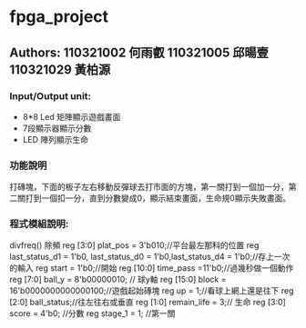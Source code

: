 # fpga_project
## Authors: 110321002 何雨叡 110321005 邱暘壹 110321029 黃柏源
### Input/Output unit:

* 8*8 Led 矩陣顯示遊戲畫面
* 7段顯示器顯示分數
* LED 陣列顯示生命

### 功能說明
打磚塊，下面的板子左右移動反彈球去打市面的方塊，第一關打到一個加一分，第二關打到一個扣一分，直到分數變成0，顯示結束畫面，生命規0顯示失敗畫面。


### 程式模組說明: 

divfreq() 除頻
reg [3:0] plat_pos = 3'b010;//平台最左那科的位置
reg last_status_d1 = 1'b0, last_status_d0 = 1'b0,last_status_d4 = 1'b0;//存上一次的輸入
reg start = 1'b0;//開始
reg [10:0] time_pass =11'b0;//過幾秒做一個動作
reg [7:0] ball_y = 8'b00000010; // 球y軸
reg [15:0] block = 16'b0000000000000100;//遊戲起始磚塊
reg up = 1;//看球上網上還是往下
reg [2:0] ball_status;//往左往右或垂直
reg [1:0] remain_life = 3;// 生命
reg [3:0] score = 4'b0; //分數
reg stage_1 = 1;  //第一關

